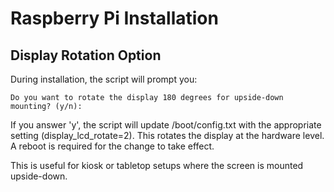 # Raspberry Pi Installation

## Display Rotation Option

During installation, the script will prompt you:

    Do you want to rotate the display 180 degrees for upside-down mounting? (y/n):

If you answer 'y', the script will update /boot/config.txt with the appropriate setting (display_lcd_rotate=2). This rotates the display at the hardware level. A reboot is required for the change to take effect.

This is useful for kiosk or tabletop setups where the screen is mounted upside-down.

